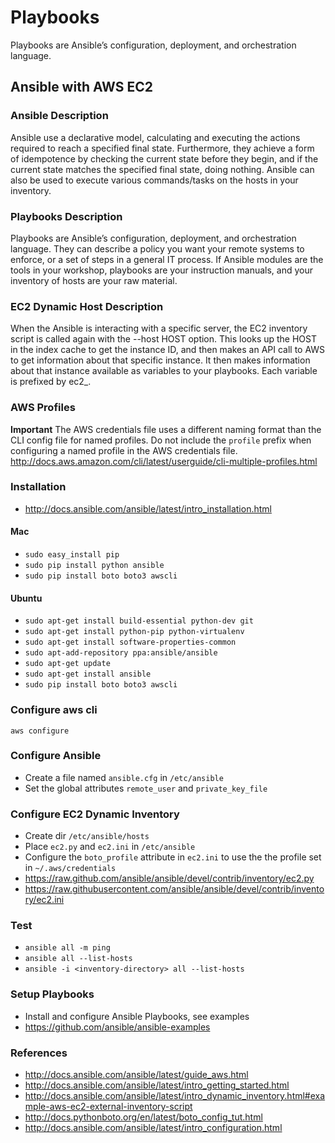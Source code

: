 # Playbooks

Playbooks are Ansible’s configuration, deployment, and orchestration language.

## Ansible with AWS EC2

### Ansible Description
Ansible use a declarative model, calculating and executing the actions required to reach a specified final state. Furthermore, they achieve a form of idempotence by checking the current state before they begin, and if the current state matches the specified final state, doing nothing. Ansible can also be used to execute various commands/tasks on the hosts in your inventory.

### Playbooks Description
Playbooks are Ansible’s configuration, deployment, and orchestration language. They can describe a policy you want your remote systems to enforce, or a set of steps in a general IT process. If Ansible modules are the tools in your workshop, playbooks are your instruction manuals, and your inventory of hosts are your raw material.

### EC2 Dynamic Host Description
When the Ansible is interacting with a specific server, the EC2 inventory script is called again with the --host HOST option. This looks up the HOST in the index cache to get the instance ID, and then makes an API call to AWS to get information about that specific instance. It then makes information about that instance available as variables to your playbooks. Each variable is prefixed by ec2_.

### AWS Profiles
**Important** The AWS credentials file uses a different naming format than the CLI config file for named profiles. Do not include the `profile` prefix when configuring a named profile in the AWS credentials file.
http://docs.aws.amazon.com/cli/latest/userguide/cli-multiple-profiles.html

### Installation
- http://docs.ansible.com/ansible/latest/intro_installation.html

#### Mac
- `sudo easy_install pip`
- `sudo pip install python ansible`
- `sudo pip install boto boto3 awscli`

#### Ubuntu
- `sudo apt-get install build-essential python-dev git`
- `sudo apt-get install python-pip python-virtualenv`
- `sudo apt-get install software-properties-common`
- `sudo apt-add-repository ppa:ansible/ansible`
- `sudo apt-get update`
- `sudo apt-get install ansible`
- `sudo pip install boto boto3 awscli`

### Configure aws cli
`aws configure`

### Configure Ansible
  - Create a file named `ansible.cfg` in `/etc/ansible`
  - Set the global attributes `remote_user` and `private_key_file`

### Configure EC2 Dynamic Inventory
  - Create dir `/etc/ansible/hosts`
  - Place `ec2.py` and `ec2.ini` in `/etc/ansible`
  - Configure the `boto_profile` attribute in `ec2.ini` to use the the profile set in `~/.aws/credentials`
  - https://raw.github.com/ansible/ansible/devel/contrib/inventory/ec2.py
  - https://raw.githubusercontent.com/ansible/ansible/devel/contrib/inventory/ec2.ini

### Test
  - `ansible all -m ping`
  - `ansible all --list-hosts`
  - `ansible -i <inventory-directory> all --list-hosts`

### Setup Playbooks
  - Install and configure Ansible Playbooks, see examples
  - https://github.com/ansible/ansible-examples

### References
  - http://docs.ansible.com/ansible/latest/guide_aws.html
  - http://docs.ansible.com/ansible/latest/intro_getting_started.html
  - http://docs.ansible.com/ansible/latest/intro_dynamic_inventory.html#example-aws-ec2-external-inventory-script
  - http://docs.pythonboto.org/en/latest/boto_config_tut.html
  - http://docs.ansible.com/ansible/latest/intro_configuration.html

